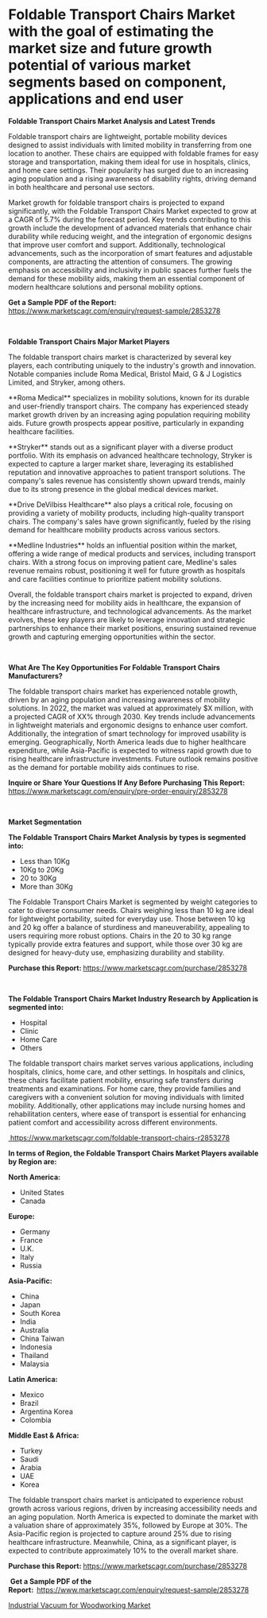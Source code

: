 <p><h1>Foldable Transport Chairs Market with the goal of estimating the market size and future growth potential of various market segments based on component, applications and end user</h1></p><p><strong>Foldable Transport Chairs Market Analysis and Latest Trends</strong></p>
<p><p>Foldable transport chairs are lightweight, portable mobility devices designed to assist individuals with limited mobility in transferring from one location to another. These chairs are equipped with foldable frames for easy storage and transportation, making them ideal for use in hospitals, clinics, and home care settings. Their popularity has surged due to an increasing aging population and a rising awareness of disability rights, driving demand in both healthcare and personal use sectors.</p><p>Market growth for foldable transport chairs is projected to expand significantly, with the Foldable Transport Chairs Market expected to grow at a CAGR of 5.7% during the forecast period. Key trends contributing to this growth include the development of advanced materials that enhance chair durability while reducing weight, and the integration of ergonomic designs that improve user comfort and support. Additionally, technological advancements, such as the incorporation of smart features and adjustable components, are attracting the attention of consumers. The growing emphasis on accessibility and inclusivity in public spaces further fuels the demand for these mobility aids, making them an essential component of modern healthcare solutions and personal mobility options.</p></p>
<p><strong>Get a Sample PDF of the Report:&nbsp;</strong> <a href="https://www.marketscagr.com/enquiry/request-sample/2853278?utm_campaign=2634&utm_medium=2&utm_source=Github&utm_content=ia&utm_term=11032025&utm_id=foldable-transport-chairs">https://www.marketscagr.com/enquiry/request-sample/2853278</a></p>
<p>&nbsp;</p>
<p><strong>Foldable Transport Chairs Major Market Players</strong></p>
<p><p>The foldable transport chairs market is characterized by several key players, each contributing uniquely to the industry's growth and innovation. Notable companies include Roma Medical, Bristol Maid, G & J Logistics Limited, and Stryker, among others.</p><p>**Roma Medical** specializes in mobility solutions, known for its durable and user-friendly transport chairs. The company has experienced steady market growth driven by an increasing aging population requiring mobility aids. Future growth prospects appear positive, particularly in expanding healthcare facilities.</p><p>**Stryker** stands out as a significant player with a diverse product portfolio. With its emphasis on advanced healthcare technology, Stryker is expected to capture a larger market share, leveraging its established reputation and innovative approaches to patient transport solutions. The company's sales revenue has consistently shown upward trends, mainly due to its strong presence in the global medical devices market.</p><p>**Drive DeVilbiss Healthcare** also plays a critical role, focusing on providing a variety of mobility products, including high-quality transport chairs. The company's sales have grown significantly, fueled by the rising demand for healthcare mobility products across various sectors.</p><p>**Medline Industries** holds an influential position within the market, offering a wide range of medical products and services, including transport chairs. With a strong focus on improving patient care, Medline's sales revenue remains robust, positioning it well for future growth as hospitals and care facilities continue to prioritize patient mobility solutions.</p><p>Overall, the foldable transport chairs market is projected to expand, driven by the increasing need for mobility aids in healthcare, the expansion of healthcare infrastructure, and technological advancements. As the market evolves, these key players are likely to leverage innovation and strategic partnerships to enhance their market positions, ensuring sustained revenue growth and capturing emerging opportunities within the sector.</p></p>
<p>&nbsp;</p>
<p><strong>What Are The Key Opportunities For Foldable Transport Chairs Manufacturers?</strong></p>
<p><p>The foldable transport chairs market has experienced notable growth, driven by an aging population and increasing awareness of mobility solutions. In 2022, the market was valued at approximately $X million, with a projected CAGR of XX% through 2030. Key trends include advancements in lightweight materials and ergonomic designs to enhance user comfort. Additionally, the integration of smart technology for improved usability is emerging. Geographically, North America leads due to higher healthcare expenditure, while Asia-Pacific is expected to witness rapid growth due to rising healthcare infrastructure investments. Future outlook remains positive as the demand for portable mobility aids continues to rise.</p></p>
<p><strong>Inquire or Share Your Questions If Any Before Purchasing This Report:</strong> <a href="https://www.marketscagr.com/enquiry/pre-order-enquiry/2853278?utm_campaign=2634&utm_medium=2&utm_source=Github&utm_content=ia&utm_term=11032025&utm_id=foldable-transport-chairs">https://www.marketscagr.com/enquiry/pre-order-enquiry/2853278</a></p>
<p>&nbsp;</p>
<p><strong>Market Segmentation</strong></p>
<p><strong>The Foldable Transport Chairs Market Analysis by types is segmented into:</strong></p>
<p><ul><li> Less than 10Kg</li><li>10Kg to 20Kg</li><li>20 to 30Kg</li><li>More than 30Kg </li></ul></p>
<p><p>The Foldable Transport Chairs Market is segmented by weight categories to cater to diverse consumer needs. Chairs weighing less than 10 kg are ideal for lightweight portability, suited for everyday use. Those between 10 kg and 20 kg offer a balance of sturdiness and maneuverability, appealing to users requiring more robust options. Chairs in the 20 to 30 kg range typically provide extra features and support, while those over 30 kg are designed for heavy-duty use, emphasizing durability and stability.</p></p>
<p><strong>Purchase this Report:&nbsp;</strong><a href="https://www.marketscagr.com/purchase/2853278?utm_campaign=2634&utm_medium=2&utm_source=Github&utm_content=ia&utm_term=11032025&utm_id=foldable-transport-chairs">https://www.marketscagr.com/purchase/2853278</a></p>
<p>&nbsp;</p>
<p><strong>The Foldable Transport Chairs Market Industry Research by Application is segmented into:</strong></p>
<p><ul><li> Hospital</li><li>Clinic</li><li>Home Care</li><li>Others </li></ul></p>
<p><p>The foldable transport chairs market serves various applications, including hospitals, clinics, home care, and other settings. In hospitals and clinics, these chairs facilitate patient mobility, ensuring safe transfers during treatments and examinations. For home care, they provide families and caregivers with a convenient solution for moving individuals with limited mobility. Additionally, other applications may include nursing homes and rehabilitation centers, where ease of transport is essential for enhancing patient comfort and accessibility across different environments.</p></p>
<p><a href="https://www.marketscagr.com/foldable-transport-chairs-r2853278?utm_campaign=2634&utm_medium=2&utm_source=Github&utm_content=ia&utm_term=11032025&utm_id=foldable-transport-chairs">&nbsp;https://www.marketscagr.com/foldable-transport-chairs-r2853278</a></p>
<p><strong>In terms of Region, the Foldable Transport Chairs Market Players available by Region are:</strong></p>
<p>
    <p> <strong> North America: </strong>
        <ul>
            <li>United States</li>
            <li>Canada</li>
        </ul>
        </p> 
    <p> <strong> Europe: </strong>
        <ul>
            <li>Germany</li>
            <li>France</li>
            <li>U.K.</li>
            <li>Italy</li>
            <li>Russia</li>
        </ul>
        </p> 
    <p> <strong> Asia-Pacific: </strong>
        <ul>
            <li>China</li>
            <li>Japan</li>
            <li>South Korea</li>
            <li>India</li>
            <li>Australia</li>
            <li>China Taiwan</li>
            <li>Indonesia</li>
            <li>Thailand</li>
            <li>Malaysia</li>
        </ul>
        </p> 
    <p> <strong> Latin America: </strong>
        <ul>
            <li>Mexico</li>
            <li>Brazil</li>
            <li>Argentina Korea</li>
            <li>Colombia</li>
        </ul>
        </p> 
    <p> <strong> Middle East & Africa: </strong>
        <ul>
            <li>Turkey</li>
            <li>Saudi</li>
            <li>Arabia</li>
            <li>UAE</li>
            <li>Korea</li>
        </ul>
    </p>
    </p>
<p><p>The foldable transport chairs market is anticipated to experience robust growth across various regions, driven by increasing accessibility needs and an aging population. North America is expected to dominate the market with a valuation share of approximately 35%, followed by Europe at 30%. The Asia-Pacific region is projected to capture around 25% due to rising healthcare infrastructure. Meanwhile, China, as a significant player, is expected to contribute approximately 10% to the overall market share.</p></p>
<p><strong>Purchase this Report: </strong><a href="https://www.marketscagr.com/purchase/2853278?utm_campaign=2634&utm_medium=2&utm_source=Github&utm_content=ia&utm_term=11032025&utm_id=foldable-transport-chairs">https://www.marketscagr.com/purchase/2853278</a></p>
<p>&nbsp;<strong>Get a Sample PDF of the Report:&nbsp;&nbsp;</strong><a href="https://www.marketscagr.com/enquiry/request-sample/2853278?utm_campaign=2634&utm_medium=2&utm_source=Github&utm_content=ia&utm_term=11032025&utm_id=foldable-transport-chairs">https://www.marketscagr.com/enquiry/request-sample/2853278</a></p>
<p><strong></strong></p>
<p><p><a href="https://github.com/krulicfidura/Market-Research-Report-List-1/blob/main/industrial-vacuum-for-woodworking-market.md?utm_campaign=2634&utm_medium=2&utm_source=Github&utm_content=ia&utm_term=11032025&utm_id=foldable-transport-chairs">Industrial Vacuum for Woodworking Market</a></p></p>